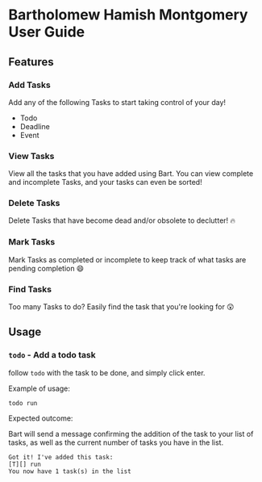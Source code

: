 # Bartholomew Hamish Montgomery User Guide

## Features 

### Add Tasks

Add any of the following Tasks to start taking control of your day!

- Todo
- Deadline
- Event

### View Tasks

View all the tasks that you have added using Bart. You can view complete and incomplete Tasks, and your tasks can even be sorted!

### Delete Tasks

Delete Tasks that have become dead and/or obsolete to declutter! 🔥

### Mark Tasks

Mark Tasks as completed or incomplete to keep track of what tasks are pending completion 😄

### Find Tasks

Too many Tasks to do? Easily find the task that you're looking for 😲

## Usage

### `todo` - Add a todo task

follow `todo` with the task to be done, and simply click enter.

Example of usage: 

`todo run`

Expected outcome:

Bart will send a message confirming the addition of the task to your list of tasks, as well as the current number of tasks you have in the list.

```
Got it! I've added this task:
[T][] run
You now have 1 task(s) in the list
```
